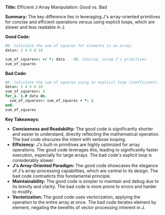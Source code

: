 **Title:** Efficient J Array Manipulation: Good vs. Bad

**Summary:**  The key difference lies in leveraging J's array-oriented primitives for concise and efficient operations versus using explicit loops, which are slower and less readable in J.

**Good Code:**

```j
NB. Calculate the sum of squares for elements in an array.
data=: 2 4 6 8 10

sum_of_squares=: +/ *: data    NB. Concise, using J's primitives
sum_of_squares
```


**Bad Code:**

```j
NB. Calculate the sum of squares using an explicit loop (inefficient).
data=: 2 4 6 8 10
sum_of_squares=: 0
for_i. i.# data do.
  sum_of_squares=: sum_of_squares + *: i
end.
sum_of_squares
```

**Key Takeaways:**

* **Conciseness and Readability:** The good code is significantly shorter and easier to understand, directly reflecting the mathematical operation.  The bad code obscures the intent with verbose looping.
* **Efficiency:** J's built-in primitives are highly optimized for array operations.  The good code leverages this, leading to significantly faster execution, especially for large arrays. The bad code's explicit loop is considerably slower.
* **J's Array-Oriented Paradigm:** The good code showcases the elegance of J's array-processing capabilities, which are central to its design. The bad code contradicts this fundamental principle.
* **Maintainability:** The good code is simpler to maintain and debug due to its brevity and clarity.  The bad code is more prone to errors and harder to modify.
* **Vectorization:** The good code uses vectorization, applying the operation to the entire array at once. The bad code iterates element by element, negating the benefits of vector processing inherent in J.


